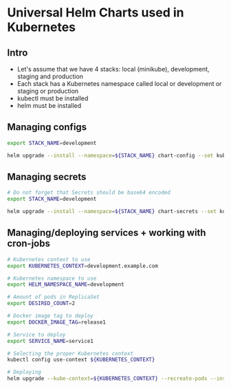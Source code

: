 # Universal Helm Charts used in Kubernetes

## Intro
* Let's assume that we have 4 stacks: local (minikube), development, staging and production
* Each stack has a Kubernetes namespace called local or development or staging or production
* kubectl must be installed
* helm must be installed

## Managing configs
```bash
export STACK_NAME=development

helm upgrade --install --namespace=${STACK_NAME} chart-config --set kubernetesNamespace=${STACK_NAME} -f ./chart-config/${STACK_NAME}/values.yaml ./chart-config/_common
```

## Managing secrets
```bash
# Do not forget that Secrets should be base64 encoded
export STACK_NAME=development

helm upgrade --install --namespace=${STACK_NAME} chart-secrets --set kubernetesNamespace=${STACK_NAME} -f ./chart-secrets/${STACK_NAME}/values.yaml ./chart-secrets/_common
```

## Managing/deploying services + working with cron-jobs
```bash
# Kubernetes context to use
export KUBERNETES_CONTEXT=development.example.com

# Kubernetes namespace to use
export HELM_NAMESPACE_NAME=development

# Amount of pods in ReplicaSet
export DESIRED_COUNT=2

# Docker image tag to deploy
export DOCKER_IMAGE_TAG=release1

# Service to deploy
export SERVICE_NAME=service1

# Selecting the proper Kubernetes context
kubectl config use-context ${KUBERNETES_CONTEXT}

# Deploying
helm upgrade --kube-context=${KUBERNETES_CONTEXT} --recreate-pods --install --namespace=${HELM_NAMESPACE_NAME} --set kubernetesNamespace=${HELM_NAMESPACE_NAME} --set releaseDateTime="$(date -u '+%Y-%m-%d %H-%M-%S')"  --set dockerImageTag=${DOCKER_IMAGE_TAG} --set replicaCount=${DESIRED_COUNT} ${SERVICE_NAME} -f ./chart-service/${SERVICE_NAME}/values.yaml ./chart-service/_common

```